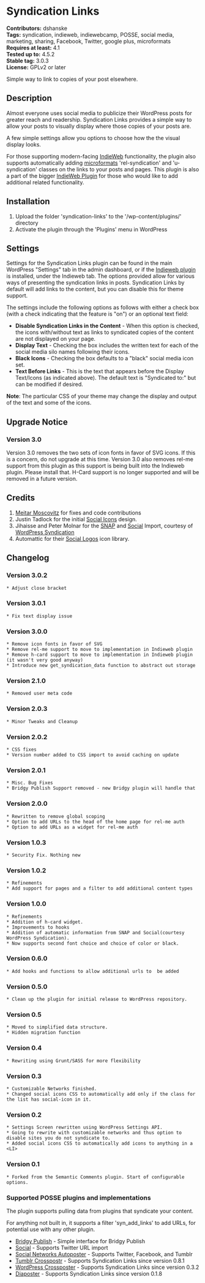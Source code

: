 # Syndication Links #
**Contributors:** dshanske  
**Tags:** syndication, indieweb, indiewebcamp, POSSE, social media, marketing, sharing, Facebook, Twitter, google plus, microformats  
**Requires at least:** 4.1  
**Tested up to:** 4.5.2  
**Stable tag:** 3.0.3  
**License:** GPLv2 or later  

Simple way to link to copies of your post elsewhere.

## Description ##

Almost everyone uses social media to publicize their WordPress posts for greater reach and readership. Syndication Links provides a simple way to allow your posts to visually display where those copies of your posts are.

A few simple settings allow you options to choose how the the visual display looks.

For those supporting modern-facing <a href="http://indieweb.org/">IndieWeb</a> functionality, the plugin also supports automatically adding <a href="http://microformats.org/">microformats</a> 'rel-syndication' and 'u-syndication' classes on the links to your posts and pages. This plugin is also a part of the bigger <a href="https://wordpress.org/plugins/indieweb/">IndieWeb Plugin</a> for those who would like to add additional related functionality.


## Installation ##

1. Upload the folder 'syndication-links' to the '/wp-content/plugins/' directory
2. Activate the plugin through the 'Plugins' menu in WordPress



## Settings ##

Settings for the Syndication Links plugin can be found in the main WordPress "Settings" tab in the admin dashboard, or if the <a href="https://wordpress.org/plugins/indieweb/">Indieweb plugin</a> is installed, under the Indieweb tab. The options provided allow for various ways of presenting the syndication links in posts. Syndication Links by default will add links to the content, but you can disable this for theme support.

The settings include the following options as follows with either a check box (with a check indicating that the feature is "on") or an optional text field:

* **Disable Syndication Links in the Content**	- When this option is checked, the icons with/without text as links to syndicated copies of the content are not displayed on your page.
* **Display Text** - Checking the box includes the written text for each of the social media silo names following their icons.
* **Black Icons** - Checking the box defaults to a "black" social media icon set. 
* **Text Before Links** - This is the text that appears before the Display Text/Icons (as indicated above). The default text is "Syndicated to:" but can be modified if desired.

**Note**: The particular CSS of your theme may change the display and output of the text and some of the icons.

## Upgrade Notice ##

### Version 3.0 ###

Version 3.0 removes the two sets of icon fonts in favor of SVG icons. If this is a concern, do not upgrade at this time. Version 3.0 also removes
rel-me support from this plugin as this support is being built into the Indieweb plugin. Please install that. H-Card support is no longer
supported and will be removed in a future version.

## Credits ##

1. [Meitar Moscovitz](https://github.com/meitar) for fixes and code contributions
2. Justin Tadlock for the initial [Social Icons](http://justintadlock.com/archives/2013/08/14/social-nav-menus-part-2)
design.
3. Jihaisse and Peter Molnar for the [SNAP](https://wordpress.org/plugins/social-networks-auto-poster-facebook-twitter-g/) and [Social](https://github.com/crowdfavorite/wp-social) Import, courtesy of [WordPress Syndication](https://github.com/jihaisse/wordpress-syndication)
4. Automattic for their [Social Logos](https://github.com/Automattic/social-logos/) icon library.

## Changelog ##

### Version 3.0.2 ###
	* Adjust close bracket

### Version 3.0.1 ###
	* Fix text display issue

### Version 3.0.0 ###
	* Remove icon fonts in favor of SVG
	* Remove rel-me support to move to implementation in Indieweb plugin
	* Remove h-card support to move to implementation in Indieweb plugin (it wasn't very good anyway)
	* Introduce new get_syndication_data function to abstract out storage

### Version 2.1.0 ###
	* Removed user meta code

### Version 2.0.3 ###
	* Minor Tweaks and Cleanup

### Version 2.0.2 ###
	* CSS fixes
	* Version number added to CSS import to avoid caching on update

### Version 2.0.1 ###
	* Misc. Bug Fixes
	* Bridgy Publish Support removed - new Bridgy plugin will handle that

### Version 2.0.0 ###
	* Rewritten to remove global scoping
	* Option to add URLs to the head of the home page for rel-me auth
	* Option to add URLs as a widget for rel-me auth

### Version 1.0.3 ###
	* Security Fix. Nothing new
### Version 1.0.2 ###
	* Refinements
	* Add support for pages and a filter to add additional content types
### Version 1.0.0 ###
	* Refinements
	* Addition of h-card widget. 
	* Improvements to hooks
	* Addition of automatic information from SNAP and Social(courtesy WordPress Syndication). 
	* Now supports second font choice and choice of color or black.
### Version 0.6.0 ###
	* Add hooks and functions to allow additional urls to  be added
### Version 0.5.0 ###
	* Clean up the plugin for initial release to WordPress repository.
### Version 0.5 ###
	* Moved to simplified data structure. 
	* Hidden migration function
### Version 0.4 ###
	* Rewriting using Grunt/SASS for more flexibility
### Version 0.3 ###
	* Customizable Networks finished. 
	* Changed social icons CSS to automatically add only if the class for the list has social-icon in it.
### Version 0.2 ###
	* Settings Screen rewritten using WordPress Settings API. 
	* Going to rewrite with customizable networks and thus option to disable sites you do not syndicate to. 
	* Added social icons CSS to automatically add icons to anything in a <LI>
### Version 0.1 ###
	* Forked from the Semantic Comments plugin. Start of configurable options.

### Supported POSSE plugins and implementations ###

The plugin supports pulling data from plugins that syndicate your content.

For anything not built in, it supports a filter 'syn_add_links' to add URLs,
for potential use with any other plugin.


* [Bridgy Publish](https://wordpress.org/plugins/bridgy-publish) - Simple interface for Bridgy Publish
* [Social](https://wordpress.org/plugins/social/) - Supports Twitter URL import
* [Social Networks Autoposter](https://wordpress.org/plugins/social-networks-auto-poster-facebook-twitter-g/) - Supports Twitter, Facebook, and Tumblr
* [Tumblr Crosspostr](https://wordpress.org/plugins/tumblr-crosspostr) - Supports Syndication Links since version 0.8.1
* [WordPress Crossposter](https://wordpress.org/plugins/wp-crosspost) - Supports Syndication Links since version 0.3.2
* [Diaposter](https://wordpress.org/plugins/diasposter/) - Supports Syndication Links since version 0.1.8
